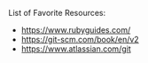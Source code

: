 List of Favorite Resources:
- https://www.rubyguides.com/
- https://git-scm.com/book/en/v2
- https://www.atlassian.com/git
